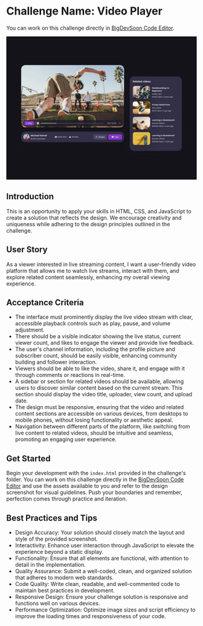 # Challenge Name: Video Player

You can work on this challenge directly in [BigDevSoon Code Editor](https://app.bigdevsoon.me/challenges/video-player/browser).

![Video Player Design](./design.png)

## Introduction

This is an opportunity to apply your skills in HTML, CSS, and JavaScript to create a solution that reflects the design. We encourage creativity and uniqueness while adhering to the design principles outlined in the challenge.

## User Story

As a viewer interested in live streaming content, I want a user-friendly video platform that allows me to watch live streams, interact with them, and explore related content seamlessly, enhancing my overall viewing experience.

## Acceptance Criteria

- The interface must prominently display the live video stream with clear, accessible playback controls such as play, pause, and volume adjustment.
- There should be a visible indicator showing the live status, current viewer count, and likes to engage the viewer and provide live feedback.
- The user's channel information, including the profile picture and subscriber count, should be easily visible, enhancing community building and follower interaction.
- Viewers should be able to like the video, share it, and engage with it through comments or reactions in real-time.
- A sidebar or section for related videos should be available, allowing users to discover similar content based on the current stream. This section should display the video title, uploader, view count, and upload date.
- The design must be responsive, ensuring that the video and related content sections are accessible on various devices, from desktops to mobile phones, without losing functionality or aesthetic appeal.
- Navigation between different parts of the platform, like switching from live content to related videos, should be intuitive and seamless, promoting an engaging user experience.

## Get Started

Begin your development with the `index.html` provided in the challenge's folder. You can work on this challenge directly in the [BigDevSoon Code Editor](https://app.bigdevsoon.me/challenges/video-player/browser) and use the assets available to you and refer to the design screenshot for visual guidelines. Push your boundaries and remember, perfection comes through practice and iteration.

## Best Practices and Tips

- Design Accuracy: Your solution should closely match the layout and style of the provided screenshot.
- Interactivity: Enhance user interaction through JavaScript to elevate the experience beyond a static display.
- Functionality: Ensure that all elements are functional, with attention to detail in the implementation.
- Quality Assurance: Submit a well-coded, clean, and organized solution that adheres to modern web standards.
- Code Quality: Write clean, readable, and well-commented code to maintain best practices in development.
- Responsive Design: Ensure your challenge solution is responsive and functions well on various devices.
- Performance Optimization: Optimize image sizes and script efficiency to improve the loading times and responsiveness of your code.
